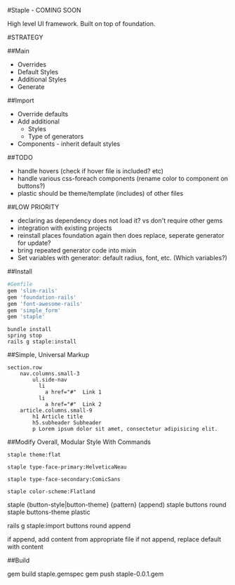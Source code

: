 #Staple - COMING SOON

High level UI framework. Built on top of foundation.

#STRATEGY

##Main
* Overrides
* Default Styles
* Additional Styles
* Generate

##Import
* Override defaults
* Add additional
	* Styles
	* Type of generators
* Components - inherit default styles

##TODO

* handle hovers (check if hover file is included? etc)
* handle various css-foreach components (rename color to component on buttons?)
* plastic should be theme/template (includes) of other files

##LOW PRIORITY
* declaring as dependency does not load it? vs don't require other gems
* integration with existing projects
* reinstall places foundation again then does replace, seperate generator for update?
* bring repeated generator code into mixin
* Set variables with generator: default radius, font, etc. (Which variables?)

##Install

```ruby
#Gemfile
gem 'slim-rails'
gem 'foundation-rails'
gem 'font-awesome-rails'
gem 'simple_form'
gem 'staple'
```

```command
bundle install
spring stop
rails g staple:install
```

##Simple, Universal Markup
```slim
section.row
	nav.columns.small-3
		ul.side-nav
		  li
		    a href="#"  Link 1
		  li
		    a href="#"  Link 2
	article.columns.small-9
		h1 Article title
		h5.subheader Subheader
		p Lorem ipsum dolor sit amet, consectetur adipisicing elit.
```

##Modify Overall, Modular Style With Commands
```console
staple theme:flat
```

```console
staple type-face-primary:HelveticaNeau
```

```console
staple type-face-secondary:ComicSans
```

```console
staple color-scheme:Flatland
```

staple {button-style|button-theme} {pattern} (append)
staple buttons round
staple buttons-theme plastic

rails g staple:import buttons round append

if append, add content from appropriate file
if not append, replace default with content

##Build

gem build staple.gemspec
gem push staple-0.0.1.gem